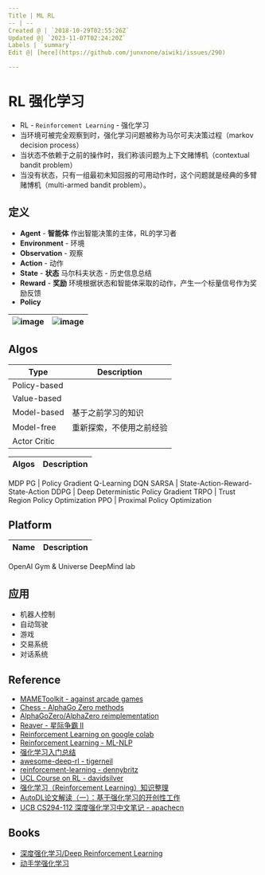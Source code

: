 ```yaml
---
Title | ML RL
-- | --
Created @ | `2018-10-29T02:55:26Z`
Updated @| `2023-11-07T02:24:20Z`
Labels | `summary`
Edit @| [here](https://github.com/junxnone/aiwiki/issues/290)

---
```

# RL 强化学习
- RL - `Reinforcement Learning` - 强化学习
- 当环境可被完全观察到时，强化学习问题被称为马尔可夫决策过程（markov decision process）
- 当状态不依赖于之前的操作时，我们称该问题为上下文赌博机（contextual bandit problem）
- 当没有状态，只有一组最初未知回报的可用动作时，这个问题就是经典的多臂赌博机（multi-armed bandit problem）。

## 定义
- **Agent** -  **智能体** 作出智能决策的主体，RL的学习者
- **Environment** - 环境
- **Observation** - 观察
- **Action** - 动作
- **State** - **状态** 马尔科夫状态 - 历史信息总结
- **Reward** - **奖励** 环境根据状态和智能体采取的动作，产生一个标量信号作为奖励反馈
- **Policy**


![image](https://user-images.githubusercontent.com/2216970/88021036-58c72800-cb5f-11ea-8bac-31356f22babb.png) | ![image](https://user-images.githubusercontent.com/2216970/88020051-9460f280-cb5d-11ea-90a8-8451cd49adb2.png)
-- | --

## Algos

Type | Description
-- | --
Policy-based |
Value-based | 
Model-based | 基于之前学习的知识
Model-free | 重新探索，不使用之前经验
Actor Critic | 

Algos | Description
-- | --
MDP
PG | Policy Gradient
Q-Learning
DQN
SARSA | State-Action-Reward-State-Action
DDPG | Deep Deterministic Policy Gradient
TRPO | Trust Region Policy Optimization 
PPO | Proximal Policy Optimization 

## Platform

Name | Description
-- | --
OpenAI Gym & Universe
DeepMind lab

## 应用
- 机器人控制
- 自动驾驶
- 游戏
- 交易系统
- 对话系统


## Reference

- [MAMEToolkit -  against arcade games](https://github.com/M-J-Murray/MAMEToolkit)
- [Chess -  AlphaGo Zero methods](https://github.com/Zeta36/chess-alpha-zero)
- [AlphaGoZero/AlphaZero reimplementation](https://github.com/pytorch/ELF)
- [Reaver - 星际争霸 II](https://github.com/inoryy/reaver)
- [Reinforcement Learning on google colab](https://medium.com/@kaleajit27/reinforcement-learning-on-google-colab-9cb2e1ef51e)
- [Reinforcement Learning - ML-NLP](https://github.com/NLP-LOVE/ML-NLP/tree/master/Deep%20Learning/14.%20Reinforcement%20Learning)
- [强化学习入门总结](https://blog.csdn.net/j754379117/article/details/83037799)
- [awesome-deep-rl - tigerneil](https://github.com/tigerneil/awesome-deep-rl)
- [reinforcement-learning - dennybritz](https://github.com/dennybritz/reinforcement-learning)
- [UCL Course on RL - davidsilver](https://www.davidsilver.uk/teaching/)
- [强化学习（Reinforcement Learning）知识整理](https://zhuanlan.zhihu.com/p/25319023)
- [AutoDL论文解读（一）：基于强化学习的开创性工作](https://blog.csdn.net/u014157632/article/details/101721343)
- [UCB CS294-112 深度强化学习中文笔记 - apachecn](http://cs294-112.apachecn.org/#/docs/1)

## Books
- [深度强化学习/Deep Reinforcement Learning](https://deepreinforcementlearningbook.org/)
- [动手学强化学习](https://hrl.boyuai.com/)
